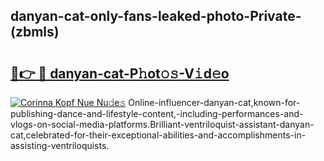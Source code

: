 ## danyan-cat-only-fans​-leaked-photo​-Private-(zbmls)


# <h2><a href="https://mediaupload.pro?title=danyan-cat&ref=git">🔗👉 🔴 danyan-cat-P𝚑ot𝚘𝚜-V𝚒d𝚎o</a></h2>

[![Corinna Kopf Nue Nu𝚍e𝚜](https://i.imgur.com/0qMVB7G.gif)](https://mediaupload.pro?title=danyan-cat&ref=git)
Online-influencer-danyan-cat,known-for-publishing-dance-and-lifestyle-content,-including-performances-and-vlogs-on-social-media-platforms.Brilliant-ventriloquist-assistant-danyan-cat,celebrated-for-their-exceptional-abilities-and-accomplishments-in-assisting-ventriloquists.  